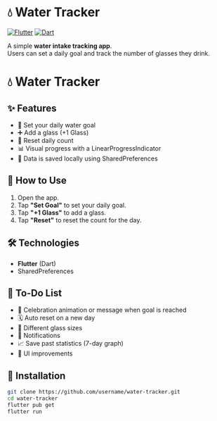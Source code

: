 # 💧 Water Tracker

[![Flutter](https://img.shields.io/badge/Flutter-02569B?style=for-the-badge&logo=flutter&logoColor=white)](https://flutter.dev/)
[![Dart](https://img.shields.io/badge/Dart-0175C2?style=for-the-badge&logo=dart&logoColor=white)](https://dart.dev/)


A simple **water intake tracking app**.  
Users can set a daily goal and track the number of glasses they drink.
# 💧 Water Tracker

## ✨ Features

- 🎯 Set your daily water goal
- ➕ Add a glass (+1 Glass)
- 🔄 Reset daily count
- 📊 Visual progress with a LinearProgressIndicator
- 💾 Data is saved locally using SharedPreferences

## 📝 How to Use

1. Open the app.  
2. Tap **"Set Goal"** to set your daily goal.  
3. Tap **"+1 Glass"** to add a glass.  
4. Tap **"Reset"** to reset the count for the day.

## 🛠 Technologies

- **Flutter** (Dart)  
- SharedPreferences

## 📌 To-Do List

- 🎉 Celebration animation or message when goal is reached
- 🗓 Auto reset on a new day
- 🥤 Different glass sizes
- 🔔 Notifications
- 📈 Save past statistics (7-day graph)
- 🎨 UI improvements

## 🚀 Installation

```bash
git clone https://github.com/username/water-tracker.git
cd water-tracker
flutter pub get
flutter run
